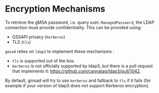 # Encryption Mechanisms

To retrieve the gMSA password, i.e. query `msDS-ManagedPassword`, the LDAP connection must provide confidentiality. This can be provided using:
* GSSAPI privacy (`kerberos`)
* TLS (`tls`)

`gmsad` relies on `ldap3` to implement these mechanisms :
- `tls` is supported out of the box.
- `kerberos` is not officially supported by ldap3, but there is a pull request that implements it: https://github.com/cannatag/ldap3/pull/1042.

By default, gmsad will try to use `kerberos` and fallback to `tls` if it fails (for example if your version of ldap3 does not support Kerberos encryption).
